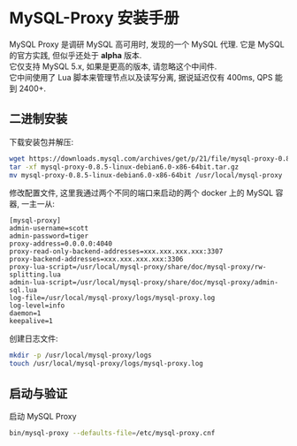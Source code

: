 
# MySQL-Proxy 安装手册
MySQL Proxy 是调研 MySQL 高可用时, 发现的一个 MySQL 代理. 它是 MySQL 的官方实践, 但似乎还处于 **alpha** 版本.<br />它仅支持 MySQL 5.x, 如果是更高的版本, 请忽略这个中间件.<br />它中间使用了 Lua 脚本来管理节点以及读写分离, 据说延迟仅有 400ms, QPS 能到 2400+.

## 二进制安装
下载安装包并解压:
```bash
wget https://downloads.mysql.com/archives/get/p/21/file/mysql-proxy-0.8.5-linux-debian6.0-x86-64bit.tar.gz
tar -xf mysql-proxy-0.8.5-linux-debian6.0-x86-64bit.tar.gz
mv mysql-proxy-0.8.5-linux-debian6.0-x86-64bit /usr/local/mysql-proxy
```
修改配置文件, 这里我通过两个不同的端口来启动的两个 docker 上的 MySQL 容器, 一主一从:
```properties
[mysql-proxy]
admin-username=scott
admin-password=tiger
proxy-address=0.0.0.0:4040
proxy-read-only-backend-addresses=xxx.xxx.xxx.xxx:3307
proxy-backend-addresses=xxx.xxx.xxx.xxx:3306
proxy-lua-script=/usr/local/mysql-proxy/share/doc/mysql-proxy/rw-splitting.lua
admin-lua-script=/usr/local/mysql-proxy/share/doc/mysql-proxy/admin-sql.lua
log-file=/usr/local/mysql-proxy/logs/mysql-proxy.log
log-level=info
daemon=1
keepalive=1
```
创建日志文件:
```bash
mkdir -p /usr/local/mysql-proxy/logs
touch /usr/local/mysql-proxy/logs/mysql-proxy.log
```

## 启动与验证
启动 MySQL Proxy
```bash
bin/mysql-proxy --defaults-file=/etc/mysql-proxy.cnf
```
